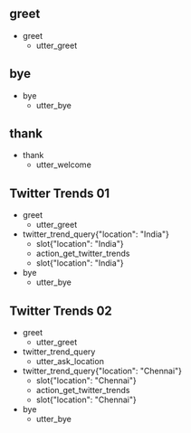 ## greet
* greet
    - utter_greet

## bye
* bye
    - utter_bye

## thank
* thank
    - utter_welcome

## Twitter Trends 01
* greet
    - utter_greet
* twitter_trend_query{"location": "India"}
    - slot{"location": "India"}
    - action_get_twitter_trends
    - slot{"location": "India"}
* bye
    - utter_bye

## Twitter Trends 02
* greet
    - utter_greet
* twitter_trend_query
    - utter_ask_location
* twitter_trend_query{"location": "Chennai"}
    - slot{"location": "Chennai"}
    - action_get_twitter_trends
    - slot{"location": "Chennai"}
* bye
    - utter_bye